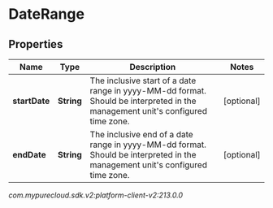 # DateRange


## Properties

| Name | Type | Description | Notes |
| ------------ | ------------- | ------------- | ------------- |
| **startDate** | **String** | The inclusive start of a date range in yyyy-MM-dd format. Should be interpreted in the management unit's configured time zone. |  [optional] |
| **endDate** | **String** | The inclusive end of a date range in yyyy-MM-dd format. Should be interpreted in the management unit's configured time zone. |  [optional] |




_com.mypurecloud.sdk.v2:platform-client-v2:213.0.0_
